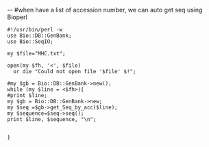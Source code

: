 --
#when have a list of accession number, we can auto get seq using Bioperl   
    
    #!/usr/bin/perl -w
    use Bio::DB::GenBank;
    use Bio::SeqIO;
    
    my $file="MHC.txt";
    
    open(my $fh, '<', $file)
      or die "Could not open file '$file' $!";
    
    #my $gb = Bio::DB::GenBank->new();
    while (my $line = <$fh>){
    #print $line;
    my $gb = Bio::DB::GenBank->new;
    my $seq =$gb->get_Seq_by_acc($line);
    my $sequence=$seq->seq();
    print $line, $sequence, "\n";
    
    
    }
    
